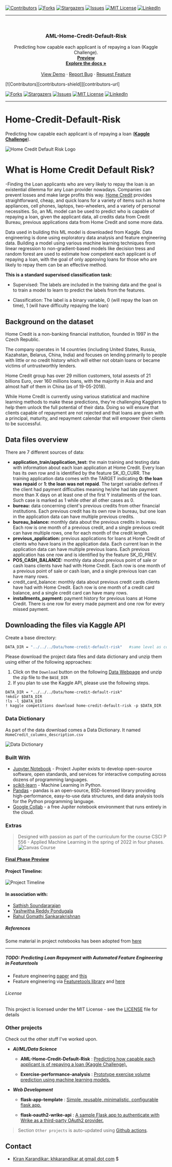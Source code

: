 <div id="top"></div>

[![Contributors][contributors-shield]][contributors-url]
[![Forks][forks-shield]][forks-url]
[![Stargazers][stars-shield]][stars-url]
[![Issues][issues-shield]][issues-url]
[![MIT License][license-shield]][license-url]
[![LinkedIn][linkedin-shield]][linkedin-url]

[contributors-shield]: https://img.shields.io/github/contributors/kiran-karandikar/AML-Home-Credit-Default-Risk?style=for-the-badge

[contributors-url]: https://github.com/Kiran-Karandikar/AML-Home-Credit-Default-Risk/graphs/contributors

[forks-shield]: https://img.shields.io/github/forks/Kiran-Karandikar/AML-Home-Credit-Default-Risk?style=for-the-badge

[forks-url]: https://github.com/Kiran-Karandikar/AML-Home-Credit-Default-Risk/network

[stars-shield]: https://img.shields.io/github/stars/Kiran-Karandikar/AML-Home-Credit-Default-Risk?style=for-the-badge

[stars-url]: https://github.com/Kiran-Karandikar/AML-Home-Credit-Default-Risk/stargazers

[issues-shield]: https://img.shields.io/github/issues/Kiran-Karandikar/AML-Home-Credit-Default-Risk?style=for-the-badge

[issues-url]: https://github.com/Kiran-Karandikar/AML-Home-Credit-Default-Risk/issues

[license-shield]: https://img.shields.io/github/license/Kiran-Karandikar/AML-Home-Credit-Default-Risk?style=for-the-badge

[license-url]: https://github.com/Kiran-Karandikar/AML-Home-Credit-Default-Risk/blob/master/LICENSE

[linkedin-shield]: https://img.shields.io/badge/-LinkedIn-black.svg?style=for-the-badge&logo=linkedin&colorB=555

[linkedin-url]: https://linkedin.com/in/kiran-karandikar

---------


<!-- PROJECT LOGO -->
<br />
<div align="center">
<h3 align="center">AML-Home-Credit-Default-Risk</h3>
  <p align="center">
    Predicting how capable each applicant is of repaying a loan (Kaggle Challenge).    
    <br />    
    <a href="https://kiran-karandikar.github.io/AML-Home-Credit-Default-Risk"><strong>Preview</strong></a>
    <br />
    <a href="https://github.com/kiran-karandikar/AML-Home-Credit-Default-Risk"><strong>Explore the docs »</strong></a>
    <br />
    <br />
    <a href="https://github.com/kiran-karandikar/AML-Home-Credit-Default-Risk">View Demo</a>
    ·
    <a href="https://github.com/kiran-karandikar/AML-Home-Credit-Default-Risk/issues">Report Bug</a>
    ·
    <a href="https://github.com/kiran-karandikar/AML-Home-Credit-Default-Risk/issues">Request Feature</a>
  </p>
</div>

<!-- BADGES.MD Finish -->[![Contributors][contributors-shield]][contributors-url]
[![Forks][forks-shield]][forks-url]
[![Stargazers][stars-shield]][stars-url]
[![Issues][issues-shield]][issues-url]
[![MIT License][license-shield]][license-url]
[![LinkedIn][linkedin-shield]][linkedin-url]

---


# Home-Credit-Default-Risk

Predicting how capable each applicant is of repaying a loan (**[Kaggle Challenge](https://www.kaggle.com/c/home-credit-default-risk)**).

![Home Credit Default Risk Logo](assets/about-us-home-credit.jpg)

# What is Home Credit Default Risk?

-Finding the Loan applicants who are very likely to repay the loan is an existential dilemma for any
Loan provider nowadays. Companies can prevent losses and make large profits this way. [Home
Credit](https://homecredit.ph/) provides straightforward, cheap, and quick loans for a variety of items such as home
appliances, cell phones, laptops, two-wheelers, and a variety of personal necessities. So, an ML
model can be used to predict who is capable of repaying a loan, given the applicant data, all
credits data from Credit Bureau, previous applications data from Home Credit and some more
data.

Data used in building this ML model is downloaded from Kaggle. Data engineering is done
using exploratory data analysis and feature engineering data. Building a model using various
machine learning techniques from linear regression to non-gradient-based models like decision
tress and random forest are used to estimate how competent each applicant is of repaying a
loan, with the goal of only approving loans for those who are likely to repay them can be an
effective method.

__This is a standard supervised classification task:__

+ Supervised: The labels are included in the training data and the goal is to train a model to learn to predict the labels from the features.

+ Classification: The label is a binary variable, 0 (will repay the loan on time), 1 (will have difficulty repaying the loan)

## Background on the dataset
Home Credit is a non-banking financial institution, founded in 1997 in the Czech Republic.

The company operates in 14 countries (including United States, Russia, Kazahstan, Belarus, China, India) and focuses on lending primarily to people with little or no credit history which will either not obtain loans or became victims of untrustworthly lenders.

Home Credit group has over 29 million customers, total assests of 21 billions Euro, over 160 millions loans, with the majority in Asia and and almost half of them in China (as of 19-05-2018).

While Home Credit is currently using various statistical and machine learning methods to make these predictions, they're challenging Kagglers to help them unlock the full potential of their data. Doing so will ensure that clients capable of repayment are not rejected and that loans are given with a principal, maturity, and repayment calendar that will empower their clients to be successful.

## Data files overview
There are 7 different sources of data:

* __application_train/application_test:__ the main training and testing data with information about each loan application at Home Credit. Every loan has its own row and is identified by the feature SK_ID_CURR. The training application data comes with the TARGET indicating __0: the loan was repaid__ or __1: the loan was not repaid__. The target variable defines if the client had payment difficulties meaning he/she had late payment more than X days on at least one of the first Y installments of the loan. Such case is marked as 1 while other all other cases as 0.
* __bureau:__ data concerning client's previous credits from other financial institutions. Each previous credit has its own row in bureau, but one loan in the application data can have multiple previous credits.
* __bureau_balance:__ monthly data about the previous credits in bureau. Each row is one month of a previous credit, and a single previous credit can have multiple rows, one for each month of the credit length.
* __previous_application:__ previous applications for loans at Home Credit of clients who have loans in the application data. Each current loan in the application data can have multiple previous loans. Each previous application has one row and is identified by the feature SK_ID_PREV.
* __POS_CASH_BALANCE:__ monthly data about previous point of sale or cash loans clients have had with Home Credit. Each row is one month of a previous point of sale or cash loan, and a single previous loan can have many rows.
* credit_card_balance: monthly data about previous credit cards clients have had with Home Credit. Each row is one month of a credit card balance, and a single credit card can have many rows.
* __installments_payment:__ payment history for previous loans at Home Credit. There is one row for every made payment and one row for every missed payment.

## Downloading the files via Kaggle API

Create a base directory:

```bash
DATA_DIR = "../../../Data/home-credit-default-risk"   #same level as course repo in the data directory
```

Please download the project data files and data dictionary and unzip them using either of the following approaches:

1. Click on the `Download` button on the following [Data Webpage](https://www.kaggle.com/c/home-credit-default-risk/data) and unzip the  zip file to the `BASE_DIR`
2. If you plan to use the Kaggle API, please use the following steps.

```shell
DATA_DIR = "../../../Data/home-credit-default-risk"   
!mkdir $DATA_DIR
!ls -l $DATA_DIR
! kaggle competitions download home-credit-default-risk -p $DATA_DIR
```

### Data Dictionary

As part of the data download comes a  Data Dictionary. It named `HomeCredit_columns_description.csv`

![Data Dictionary](assets/home_credit.png)


### Built With

* [Jupyter Notebook](http://jupyter.org/) - Project Jupiter exists to develop open-source software, open standards, and services for interactive computing across dozens of programming languages.
* [scikit-learn](http://scikit-learn.org/stable/) - Machine Learning in Python.
* [Pandas](https://pandas.pydata.org/) - pandas is an open-source, BSD-licensed library providing high-performance, easy-to-use data structures, and data analysis tools for the Python programming language.
* [Google Collab](https://colab.research.google.com) - a free Jupiter notebook environment that runs entirely in the cloud.

### Extras

> Designed with passion as part of the curriculum for the course CSCI P 556 - Applied Machine Learning in the spring of 2022 in four phases.
![Canvas Course](assets/MachineLearningHeader.jpg)

#### [Final Phase Preview](https://kiran-karandikar.github.io/AML-Home-Credit-Default-Risk/)

#### Project Timeline:

![Project Timeline](assets/project-timeline.png)
 
#### In association with:

- [Sathish Soundararajan](mailto:satsoun@iu.edu)
- [Yashwitha Reddy Pondugala](mailto:ypondug@iu.edu)
- [Rahul Gomathi Sankarakrishnan](mailto:rgomathi@iu.edu)

#####  References

Some material in project notebooks has been adopted
from [here](https://www.kaggle.com/willkoehrsen/start-here-a-gentle-introduction/notebook)

---


##### TODO: Predicting Loan Repayment with Automated Feature Engineering in Featuretools

* Feature engineering  [paper](https://dai.lids.mit.edu/wp-content/uploads/2017/10/DSAA_DSM_2015.pdf) and [this](https://www.analyticsvidhya.com/blog/2017/08/catboost-automated-categorical-data/)
* Feature engineering via [Featuretools library](https://github.com/Featuretools/predict-loan-repayment/blob/master/Automated%20Loan%20Repayment.ipynb) and [here](https://www.analyticsvidhya.com/blog/2018/08/guide-automated-feature-engineering-featuretools-python/)

###### License

This project is licensed under the MIT License - see the [LICENSE](LICENSE) file
for details


[contributors-shield]: https://img.shields.io/github/contributors/kiran-karandikar/AML-Home-Credit-Default-Risk?style=for-the-badge

[contributors-url]: https://github.com/Kiran-Karandikar/AML-Home-Credit-Default-Risk/graphs/contributors

[forks-shield]: https://img.shields.io/github/forks/Kiran-Karandikar/AML-Home-Credit-Default-Risk?style=for-the-badge

[forks-url]: https://github.com/Kiran-Karandikar/AML-Home-Credit-Default-Risk/network

[stars-shield]: https://img.shields.io/github/stars/Kiran-Karandikar/AML-Home-Credit-Default-Risk?style=for-the-badge

[stars-url]: https://github.com/Kiran-Karandikar/AML-Home-Credit-Default-Risk/stargazers

[issues-shield]: https://img.shields.io/github/issues/Kiran-Karandikar/AML-Home-Credit-Default-Risk?style=for-the-badge

[issues-url]: https://github.com/Kiran-Karandikar/AML-Home-Credit-Default-Risk/issues

[license-shield]: https://img.shields.io/github/license/Kiran-Karandikar/AML-Home-Credit-Default-Risk?style=for-the-badge

[license-url]: https://github.com/Kiran-Karandikar/AML-Home-Credit-Default-Risk/blob/master/LICENSE

[linkedin-shield]: https://img.shields.io/badge/-LinkedIn-black.svg?style=for-the-badge&logo=linkedin&colorB=555

[linkedin-url]: https://linkedin.com/in/kiran-karandikar













### Other projects

Check out the other stuff I've worked upon.

- ___AI/ML/Data Science___

  - **AML-Home-Credit-Default-Risk** : [Predicting how capable each applicant is of repaying a loan \(Kaggle Challenge\).](https://github.com/Kiran-Karandikar/AML-Home-Credit-Default-Risk)

  - **Exercise-performance-analysis** : [Prototype exercise volume prediction using machine learning models.](https://github.com/Kiran-Karandikar/Exercise-performance-analysis)

- ___Web Development___

  - **flask-app-template** : [Simple, reusable, minimalistic, configurable flask app.](https://github.com/Kiran-Karandikar/flask-app-template)

  - **flask-oauth2-wrike-api** : [A sample Flask app to authenticate with Wrike as a third-party OAuth2 provider.](https://github.com/Kiran-Karandikar/flask-oauth2-wrike-api)

> Section `Other projects` is auto-updated using [Github actions](https://github.com/features/actions). 
<!-- CONTACT -->
## Contact

- [Kiran Karandikar: khkarandikar at gmail dot com](mailto:khkarandikar@gmail.com)
$